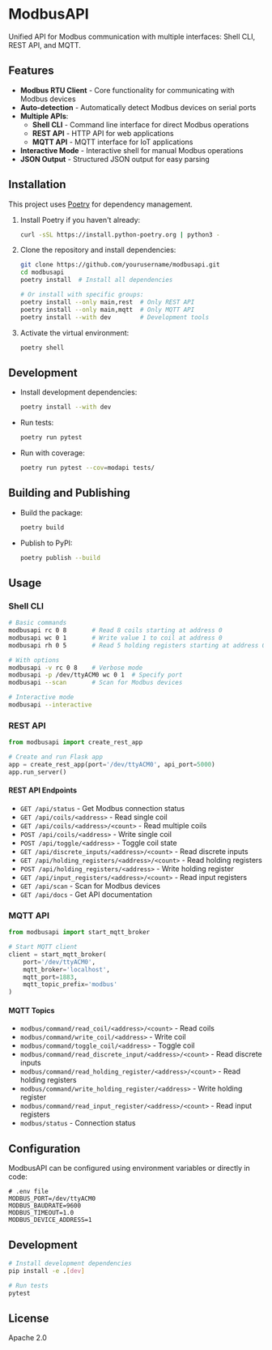# ModbusAPI

Unified API for Modbus communication with multiple interfaces: Shell CLI, REST API, and MQTT.

## Features

- **Modbus RTU Client** - Core functionality for communicating with Modbus devices
- **Auto-detection** - Automatically detect Modbus devices on serial ports
- **Multiple APIs**:
  - **Shell CLI** - Command line interface for direct Modbus operations
  - **REST API** - HTTP API for web applications
  - **MQTT API** - MQTT interface for IoT applications
- **Interactive Mode** - Interactive shell for manual Modbus operations
- **JSON Output** - Structured JSON output for easy parsing

## Installation

This project uses [Poetry](https://python-poetry.org/) for dependency management.

1. Install Poetry if you haven't already:
   ```bash
   curl -sSL https://install.python-poetry.org | python3 -
   ```

2. Clone the repository and install dependencies:
   ```bash
   git clone https://github.com/yourusername/modbusapi.git
   cd modbusapi
   poetry install  # Install all dependencies
   
   # Or install with specific groups:
   poetry install --only main,rest  # Only REST API
   poetry install --only main,mqtt  # Only MQTT API
   poetry install --with dev        # Development tools
   ```

3. Activate the virtual environment:
   ```bash
   poetry shell
   ```

## Development

- Install development dependencies:
  ```bash
  poetry install --with dev
  ```

- Run tests:
  ```bash
  poetry run pytest
  ```

- Run with coverage:
  ```bash
  poetry run pytest --cov=modapi tests/
  ```

## Building and Publishing

- Build the package:
  ```bash
  poetry build
  ```

- Publish to PyPI:
  ```bash
  poetry publish --build
  ```

## Usage

### Shell CLI

```bash
# Basic commands
modbusapi rc 0 8       # Read 8 coils starting at address 0
modbusapi wc 0 1       # Write value 1 to coil at address 0
modbusapi rh 0 5       # Read 5 holding registers starting at address 0

# With options
modbusapi -v rc 0 8    # Verbose mode
modbusapi -p /dev/ttyACM0 wc 0 1  # Specify port
modbusapi --scan       # Scan for Modbus devices

# Interactive mode
modbusapi --interactive
```

### REST API

```python
from modbusapi import create_rest_app

# Create and run Flask app
app = create_rest_app(port='/dev/ttyACM0', api_port=5000)
app.run_server()
```

#### REST API Endpoints

- `GET /api/status` - Get Modbus connection status
- `GET /api/coils/<address>` - Read single coil
- `GET /api/coils/<address>/<count>` - Read multiple coils
- `POST /api/coils/<address>` - Write single coil
- `POST /api/toggle/<address>` - Toggle coil state
- `GET /api/discrete_inputs/<address>/<count>` - Read discrete inputs
- `GET /api/holding_registers/<address>/<count>` - Read holding registers
- `POST /api/holding_registers/<address>` - Write holding register
- `GET /api/input_registers/<address>/<count>` - Read input registers
- `GET /api/scan` - Scan for Modbus devices
- `GET /api/docs` - Get API documentation

### MQTT API

```python
from modbusapi import start_mqtt_broker

# Start MQTT client
client = start_mqtt_broker(
    port='/dev/ttyACM0',
    mqtt_broker='localhost',
    mqtt_port=1883,
    mqtt_topic_prefix='modbus'
)
```

#### MQTT Topics

- `modbus/command/read_coil/<address>/<count>` - Read coils
- `modbus/command/write_coil/<address>` - Write coil
- `modbus/command/toggle_coil/<address>` - Toggle coil
- `modbus/command/read_discrete_input/<address>/<count>` - Read discrete inputs
- `modbus/command/read_holding_register/<address>/<count>` - Read holding registers
- `modbus/command/write_holding_register/<address>` - Write holding register
- `modbus/command/read_input_register/<address>/<count>` - Read input registers
- `modbus/status` - Connection status

## Configuration

ModbusAPI can be configured using environment variables or directly in code:

```
# .env file
MODBUS_PORT=/dev/ttyACM0
MODBUS_BAUDRATE=9600
MODBUS_TIMEOUT=1.0
MODBUS_DEVICE_ADDRESS=1
```

## Development

```bash
# Install development dependencies
pip install -e .[dev]

# Run tests
pytest
```

## License

Apache 2.0
